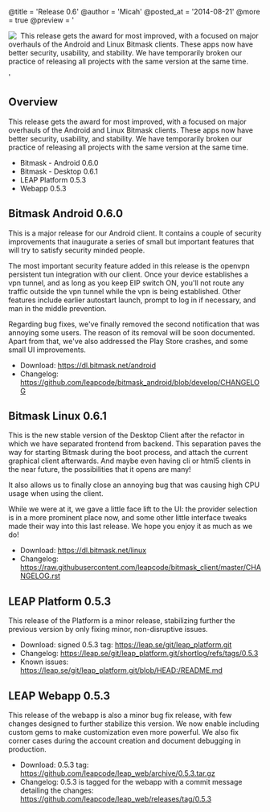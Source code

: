 @title = 'Release 0.6'
@author = 'Micah'
@posted_at = '2014-08-21'
@more = true
@preview = '<div style="float:left; margin-right: 8px; margin-left: 0;"><img src="/img/pages/mostimproved.jpg"></div><p>This release gets the award for most improved, with a focused on major overhauls of the Android and Linux Bitmask clients. These apps now have better security, usability, and stability. We have temporarily broken our practice of releasing all projects with the same version at the same time.</p>'

Overview
-------------------------------------

This release gets the award for most improved, with a focused on major overhauls of the Android and Linux Bitmask clients. These apps now have better security, usability, and stability. We have temporarily broken our practice of releasing all projects with the same version at the same time.

* Bitmask - Android 0.6.0
* Bitmask - Desktop 0.6.1
* LEAP Platform 0.5.3
* Webapp 0.5.3

Bitmask Android 0.6.0
-----------------------------------

This is a major release for our Android client. It contains a couple of security improvements that inaugurate a series of small but important features that will try to satisfy security minded people.

The most important security feature added in this release is the openvpn persistent tun integration with our client. Once your device establishes a vpn tunnel, and as long as you keep EIP switch ON, you'll not route any traffic outside the vpn tunnel while the vpn is being established. Other features include earlier autostart launch, prompt to log in if necessary, and man in the middle prevention.

Regarding bug fixes, we've finally removed the second notification that was annoying some users. The reason of its removal will be soon documented. Apart from that, we've also addressed the Play Store crashes, and some small UI improvements.

* Download: https://dl.bitmask.net/android
* Changelog: https://github.com/leapcode/bitmask_android/blob/develop/CHANGELOG


Bitmask Linux 0.6.1
-----------------------------------

This is the new stable version of the Desktop Client after the refactor in which we have separated frontend from backend. This separation paves the way for starting Bitmask during the boot process, and attach the current graphical client afterwards. And maybe even having cli or html5 clients in the near future, the possibilities that it opens are many!

It also allows us to finally close an annoying bug that was causing high CPU usage when using the client.

While we were at it, we gave a little face lift to the UI: the provider selection is in a more prominent place now, and some other little interface tweaks made their way into this last release. We hope you enjoy it as much as we do!

* Download: https://dl.bitmask.net/linux
* Changelog: https://raw.githubusercontent.com/leapcode/bitmask_client/master/CHANGELOG.rst

LEAP Platform 0.5.3
-----------------------------------

This release of the Platform is a minor release, stabilizing further the previous version by only fixing minor, non-disruptive issues.

* Download: signed 0.5.3 tag: https://leap.se/git/leap_platform.git
* Changelog: https://leap.se/git/leap_platform.git/shortlog/refs/tags/0.5.3
* Known issues: https://leap.se/git/leap_platform.git/blob/HEAD:/README.md


LEAP Webapp 0.5.3
-----------------------------------

This release of the webapp is also a minor bug fix release, with few changes designed to further stabilize this version. We now enable including custom gems to make customization even more powerful. We also fix corner cases during the account creation and document debugging in production.

* Download: 0.5.3 tag: https://github.com/leapcode/leap_web/archive/0.5.3.tar.gz
* Changelog: 0.5.3 is tagged for the webapp with a commit message detailing the changes: https://github.com/leapcode/leap_web/releases/tag/0.5.3
